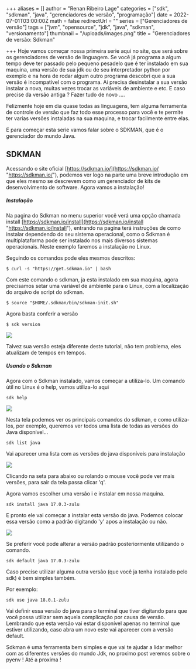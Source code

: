 +++
aliases = []
author = "Renan Ribeiro Lage"
categories = ["sdk", "sdkman", "java", "gerenciadores de versão", "programação"]
date = 2022-07-01T03:00:00Z
math = false
redirectUrl = ""
series = ["Gerenciadores de versão"]
tags = ["jvm", "opensource", "jdk", "java", "sdkman", "versionamento"]
thumbnail = "/uploads/images.png"
title = "Gerenciadores de versão: Sdkman"

+++
Hoje vamos começar nossa primeira serie aqui no site, que será sobre os gerenciadores de versão de linguagem. Se você já programa a algum tempo deve ter passado pelo pequeno pesadelo que é ter instalado em sua maquina, uma versão de sua jdk ou de seu interpretador python por exemplo e na hora de rodar algum outro programa descobri que a sua versão é incompatível com o programa. Ai precisa desinstalar a sua versão instalar a nova, muitas vezes trocar as variáveis de ambiente e etc. E caso precise da versão antiga ? Fazer tudo de novo ....

Felizmente hoje em dia quase todas as linguagens, tem alguma ferramenta de controle de versão que faz todo esse processo para você e te permite ter varias versões instaladas na sua maquina, e trocar facilmente entre elas.

E para começar esta serie vamos falar sobre o SDKMAN, que é o gerenciador do mundo Java.

## SDKMAN

Acessando o site oficial [https://sdkman.io/](https://sdkman.io/ "https://sdkman.io/"), podemos ver logo na parte uma breve introdução em que eles mesmo se descrevem como um gerenciador de kits de desenvolvimento de software. Agora vamos a instalação!

##### Instalação

Na pagina do Sdkman no menu superior você verá uma opção chamada install [https://sdkman.io/install](https://sdkman.io/install "https://sdkman.io/install"), entrando na pagina terá instruções de como instalar dependendo do seu sistema operacional, como o Sdkman é multiplataforma pode ser instalado nos mais diversos sistemas operacionais. Neste exemplo faremos a instalação no Linux.

Seguindo os comandos pode eles mesmos descritos:

    $ curl -s "https://get.sdkman.io" | bash

Com este comando o sdkman, ja esta instalado em sua maquina, agora precisamos setar uma variável de ambiente para o Linux, com a localização do arquivo de script do sdkman.

    $ source "$HOME/.sdkman/bin/sdkman-init.sh"

Agora basta conferir a versão

    $ sdk version

![](/uploads/sdkversion.png)

Talvez sua versão esteja diferente deste tutorial, não tem problema, eles atualizam de tempos em tempos.

##### Usando o Sdkman

Agora com o Sdkman instalado, vamos começar a utiliza-lo. Um comando útil no Linux é o help, vamos utiliza-lo aqui

    sdk help

![](/uploads/sdkhelp.png)

Nesta tela podemos ver os principais comandos do sdkman, e como utiliza-los, por exemplo, queremos ver todos uma lista de todas as versões do Java disponível...

    sdk list java

Vai aparecer uma lista com as versões do java disponíveis para instalação

![](/uploads/listjava.png)

Clicando na seta para abaixo ou rolando o mouse você pode ver mais versões, para sair da tela passa clicar 'q'.

Agora vamos escolher uma versão i e instalar em nossa maquina.

    sdk install java 17.0.3-zulu

E pronto ele vai começar a instalar esta versão do java. Podemos colocar essa versão como a padrão digitando 'y' apos a instalação ou não.

![](/uploads/sdkinstall.png)

Se preferir você pode alterar a versão padrão posteriormente utilizando o comando.

    sdk default java 17.0.3-zulu

Caso precise utilizar alguma outra versão (que você ja tenha instalado pelo sdk) é bem simples também.

Por exemplo:

    sdk use java 18.0.1-zulu

Vai definir essa versão do java para o terminal que tiver digitando para que você possa utilizar sem aquela complicação por causa de versão. Lembrando que esta versão vai estar disponível apenas no terminal que estiver utilizando, caso abra um novo este vai aparecer com a versão default.

Sdkman é uma ferramenta bem simples e que vai te ajudar a lidar melhor com as diferentes versões do mundo Jdk, no proximo post veremos sobre o pyenv ! Até a proxima ! 